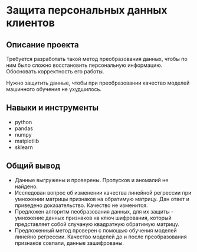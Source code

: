 # Защита персональных данных клиентов

## Описание проекта

Требуется разработать такой метод преобразования данных, чтобы по ним было сложно восстановить персональную информацию. Обосновать корректность его работы.

Нужно защитить данные, чтобы при преобразовании качество моделей машинного обучения не ухудшилось.

## Навыки и инструменты

- python
- pandas
- numpy
- matplotlib
- sklearn

## Общий вывод

- Данные выгружены и проверены. Пропусков и аномалий не найдено.
- Исследован вопрос об изменении качества линейной регрессии при умножении матрицы признаков на обратимую матрицу. Дан ответ и приведено доказательство. Качество не изменится.
- Предложен алгоритм пеобразования данных, для их защиты - умножение данных признаков на ключ шифрования, который представляет собой случаную квадратную обратимую матрицу.
- Предложенный метод проверен с помощью обучения моделей линейно регрессии. Качество моделей до и после преобразования признаков совпали, данные зашифрованы.
